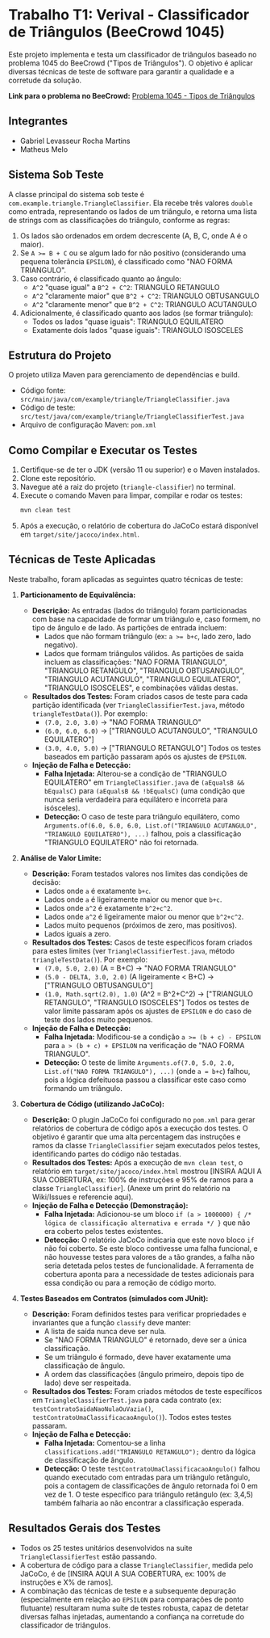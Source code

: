 # Trabalho T1: Verival - Classificador de Triângulos (BeeCrowd 1045)

Este projeto implementa e testa um classificador de triângulos baseado no problema 1045 do BeeCrowd ("Tipos de Triângulos"). O objetivo é aplicar diversas técnicas de teste de software para garantir a qualidade e a corretude da solução.

**Link para o problema no BeeCrowd:** [Problema 1045 - Tipos de Triângulos](https://www.beecrowd.com.br/judge/pt/problems/view/1045)

## Integrantes
* Gabriel Levasseur Rocha Martins 
* Matheus Melo

## Sistema Sob Teste
A classe principal do sistema sob teste é `com.example.triangle.TriangleClassifier`. Ela recebe três valores `double` como entrada, representando os lados de um triângulo, e retorna uma lista de strings com as classificações do triângulo, conforme as regras:
1.  Os lados são ordenados em ordem decrescente (A, B, C, onde A é o maior).
2.  Se `A >= B + C` ou se algum lado for não positivo (considerando uma pequena tolerância `EPSILON`), é classificado como "NAO FORMA TRIANGULO".
3.  Caso contrário, é classificado quanto ao ângulo:
    * `A^2` "quase igual" a `B^2 + C^2`: TRIANGULO RETANGULO
    * `A^2` "claramente maior" que `B^2 + C^2`: TRIANGULO OBTUSANGULO
    * `A^2` "claramente menor" que `B^2 + C^2`: TRIANGULO ACUTANGULO
4.  Adicionalmente, é classificado quanto aos lados (se formar triângulo):
    * Todos os lados "quase iguais": TRIANGULO EQUILATERO
    * Exatamente dois lados "quase iguais": TRIANGULO ISOSCELES

## Estrutura do Projeto
O projeto utiliza Maven para gerenciamento de dependências e build.
* Código fonte: `src/main/java/com/example/triangle/TriangleClassifier.java`
* Código de teste: `src/test/java/com/example/triangle/TriangleClassifierTest.java`
* Arquivo de configuração Maven: `pom.xml`

## Como Compilar e Executar os Testes
1.  Certifique-se de ter o JDK (versão 11 ou superior) e o Maven instalados.
2.  Clone este repositório.
3.  Navegue até a raiz do projeto (`triangle-classifier`) no terminal.
4.  Execute o comando Maven para limpar, compilar e rodar os testes:
    ```bash
    mvn clean test
    ```
5.  Após a execução, o relatório de cobertura do JaCoCo estará disponível em `target/site/jacoco/index.html`.

## Técnicas de Teste Aplicadas
Neste trabalho, foram aplicadas as seguintes quatro técnicas de teste:

1.  **Particionamento de Equivalência:**
    * **Descrição:** As entradas (lados do triângulo) foram particionadas com base na capacidade de formar um triângulo e, caso formem, no tipo de ângulo e de lado. As partições de entrada incluem:
        * Lados que não formam triângulo (ex: `a >= b+c`, lado zero, lado negativo).
        * Lados que formam triângulos válidos.
    As partições de saída incluem as classificações: "NAO FORMA TRIANGULO", "TRIANGULO RETANGULO", "TRIANGULO OBTUSANGULO", "TRIANGULO ACUTANGULO", "TRIANGULO EQUILATERO", "TRIANGULO ISOSCELES", e combinações válidas destas.
    * **Resultados dos Testes:** Foram criados casos de teste para cada partição identificada (ver `TriangleClassifierTest.java`, método `triangleTestData()`). Por exemplo:
        * `(7.0, 2.0, 3.0)` -> "NAO FORMA TRIANGULO"
        * `(6.0, 6.0, 6.0)` -> ["TRIANGULO ACUTANGULO", "TRIANGULO EQUILATERO"]
        * `(3.0, 4.0, 5.0)` -> ["TRIANGULO RETANGULO"]
    Todos os testes baseados em partição passaram após os ajustes de `EPSILON`.
    * **Injeção de Falha e Detecção:**
        * **Falha Injetada:** Alterou-se a condição de "TRIANGULO EQUILATERO" em `TriangleClassifier.java` de `(aEqualsB && bEqualsC)` para `(aEqualsB && !bEqualsC)` (uma condição que nunca seria verdadeira para equilátero e incorreta para isósceles).
        * **Detecção:** O caso de teste para triângulo equilátero, como `Arguments.of(6.0, 6.0, 6.0, List.of("TRIANGULO ACUTANGULO", "TRIANGULO EQUILATERO"), ...)` falhou, pois a classificação "TRIANGULO EQUILATERO" não foi retornada.

2.  **Análise de Valor Limite:**
    * **Descrição:** Foram testados valores nos limites das condições de decisão:
        * Lados onde `a` é exatamente `b+c`.
        * Lados onde `a` é ligeiramente maior ou menor que `b+c`.
        * Lados onde `a^2` é exatamente `b^2+c^2`.
        * Lados onde `a^2` é ligeiramente maior ou menor que `b^2+c^2`.
        * Lados muito pequenos (próximos de zero, mas positivos).
        * Lados iguais a zero.
    * **Resultados dos Testes:** Casos de teste específicos foram criados para estes limites (ver `TriangleClassifierTest.java`, método `triangleTestData()`). Por exemplo:
        * `(7.0, 5.0, 2.0)` (A = B+C) -> "NAO FORMA TRIANGULO"
        * `(5.0 - DELTA, 3.0, 2.0)` (A ligeiramente < B+C) -> ["TRIANGULO OBTUSANGULO"]
        * `(1.0, Math.sqrt(2.0), 1.0)` (A^2 = B^2+C^2) -> ["TRIANGULO RETANGULO", "TRIANGULO ISOSCELES"]
    Todos os testes de valor limite passaram após os ajustes de `EPSILON` e do caso de teste dos lados muito pequenos.
    * **Injeção de Falha e Detecção:**
        * **Falha Injetada:** Modificou-se a condição `a >= (b + c) - EPSILON` para `a > (b + c) + EPSILON` na verificação de "NAO FORMA TRIANGULO".
        * **Detecção:** O teste de limite `Arguments.of(7.0, 5.0, 2.0, List.of("NAO FORMA TRIANGULO"), ...)` (onde `a = b+c`) falhou, pois a lógica defeituosa passou a classificar este caso como formando um triângulo.

3.  **Cobertura de Código (utilizando JaCoCo):**
    * **Descrição:** O plugin JaCoCo foi configurado no `pom.xml` para gerar relatórios de cobertura de código após a execução dos testes. O objetivo é garantir que uma alta percentagem das instruções e ramos da classe `TriangleClassifier` sejam executados pelos testes, identificando partes do código não testadas.
    * **Resultados dos Testes:** Após a execução de `mvn clean test`, o relatório em `target/site/jacoco/index.html` mostrou [INSIRA AQUI A SUA COBERTURA, ex: 100% de instruções e 95% de ramos para a classe `TriangleClassifier`]. (Anexe um print do relatório na Wiki/Issues e referencie aqui).
    * **Injeção de Falha e Detecção (Demonstração):**
        * **Falha Injetada:** Adicionou-se um bloco `if (a > 1000000) { /* lógica de classificação alternativa e errada */ }` que não era coberto pelos testes existentes.
        * **Detecção:** O relatório JaCoCo indicaria que este novo bloco `if` não foi coberto. Se este bloco contivesse uma falha funcional, e não houvesse testes para valores de `a` tão grandes, a falha não seria detetada pelos testes de funcionalidade. A ferramenta de cobertura aponta para a necessidade de testes adicionais para essa condição ou para a remoção de código morto.

4.  **Testes Baseados em Contratos (simulados com JUnit):**
    * **Descrição:** Foram definidos testes para verificar propriedades e invariantes que a função `classify` deve manter:
        * A lista de saída nunca deve ser nula.
        * Se "NAO FORMA TRIANGULO" é retornado, deve ser a única classificação.
        * Se um triângulo é formado, deve haver exatamente uma classificação de ângulo.
        * A ordem das classificações (ângulo primeiro, depois tipo de lado) deve ser respeitada.
    * **Resultados dos Testes:** Foram criados métodos de teste específicos em `TriangleClassifierTest.java` para cada contrato (ex: `testContratoSaidaNaoNulaOuVazia()`, `testContratoUmaClassificacaoAngulo()`). Todos estes testes passaram.
    * **Injeção de Falha e Detecção:**
        * **Falha Injetada:** Comentou-se a linha `classifications.add("TRIANGULO RETANGULO");` dentro da lógica de classificação de ângulo.
        * **Detecção:** O teste `testContratoUmaClassificacaoAngulo()` falhou quando executado com entradas para um triângulo retângulo, pois a contagem de classificações de ângulo retornada foi 0 em vez de 1. O teste específico para triângulo retângulo (ex: 3,4,5) também falharia ao não encontrar a classificação esperada.

## Resultados Gerais dos Testes
* Todos os 25 testes unitários desenvolvidos na suite `TriangleClassifierTest` estão passando.
* A cobertura de código para a classe `TriangleClassifier`, medida pelo JaCoCo, é de [INSIRA AQUI A SUA COBERTURA, ex: 100% de instruções e X% de ramos].
* A combinação das técnicas de teste e a subsequente depuração (especialmente em relação ao `EPSILON` para comparações de ponto flutuante) resultaram numa suíte de testes robusta, capaz de detetar diversas falhas injetadas, aumentando a confiança na corretude do classificador de triângulos.

